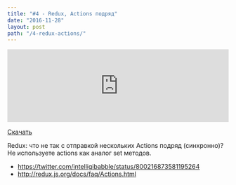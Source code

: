 ```yaml
---
title: "#4 - Redux, Аctions подряд"
date: "2016-11-28"
layout: post
path: "/4-redux-actions/"
---
```


<iframe width="100%" height="166" scrolling="no" frameborder="no" src="https://w.soundcloud.com/player/?url=https%3A//api.soundcloud.com/tracks/317494266&amp;color=ff5500&amp;auto_play=false&amp;hide_related=false&amp;show_comments=true&amp;show_user=true&amp;show_reposts=false"></iframe>

<a href="https://5minreact.podster.fm/4/download/audio.mp3?download=yes&media=file"><i class="fa fa-download"></i> Скачать</a>

Redux: что не так с отправкой нескольких Actions подряд (синхронно)? Не используете actions как аналог set методов.

- https://twitter.com/intelligibabble/status/800216873581195264
- http://redux.js.org/docs/faq/Actions.html